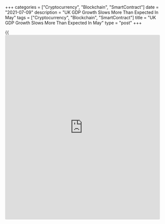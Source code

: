 +++
categories = ["Cryptocurrency", "Blockchain", "SmartContract"]
date = "2021-07-09"
description = "UK GDP Growth Slows More Than Expected In May"
tags = ["Cryptocurrency", "Blockchain", "SmartContract"]
title = "UK GDP Growth Slows More Than Expected In May"
type = "post"
+++

{{<iframe id="large-banner" src="https://www.bounty.group/#slide=4.0" width="100%" height="600" scrolling="no" style="border: 0px solid rgb(216, 221, 230); border-radius: 3px;">}}

The UK [economy][1] expanded for the fourth consecutive month in May,
albeit at a slower pace and remained below the pre-pandemic levels, data
from the Office for National Statistics showed on Friday.

Gross domestic product grew 0.8 percent month-on-month in May, but
slower than the revised 2 percent growth posted in April and the
economists' forecast of +1.5 percent. Nonetheless, GDP rose for the
fourth straight month.

Data showed that GDP remained 3.1 percent below the pre-[coronavirus][2]
pandemic levels seen in February 2020.

The production-side breakdown showed that the service sector grew 0.9
percent in May with the easing of coronavirus restrictions.

Output in the production sector returned to growth in May, at 0.8
percent, mainly because of adverse weather conditions in May boosting
output in electricity, gas and air supply. However, the pace of growth
was weaker than the economists' forecast of +1.5 percent.

On the other hand, manufacturing output was down unexpectedly by 0.1
percent mainly due to a 16.5 percent decline in the manufacture of
transport equipment as microchip shortages disrupted car production.
Economists had forecast a monthly growth of 1 percent for manufacturing
output.

Moreover, construction output dropped for the second straight month
following strong increases in February and March. Output was down 0.8
percent as adverse weather conditions weighed on both new work and
repair and maintenance.

In three months to May, GDP grew 3.6 percent in the three months to May,
mainly because of strong retail sales over the three months, increased
levels of attendance as schools reopened from March, and the reopening
of food and beverage service activities.

The muted increase in GDP in May is especially disappointing at a time
when some more timely indicators suggest that the economic recovery lost
a bit more verve in June, Paul Dales, an economist at Capital Economics,
said.

This may mean that the recent rise in COVID-19 cases and the delay to
the final easing in COVID-19 restrictions is hampering the recovery, the
economist added.

Year-on-year, industrial output gained 20.6 percent, after April's 27.2
percent increase. At the same time, manufacturing growth moderated to
27.7 percent from 39.1 percent.

For comments and feedback [contact](https://www.playgroundfx.com/contact/): editorial@rtt[news](https://www.letsplayfx.com/blog/forex-news-website/).com

[Economic News][1]

 **What parts of the world are seeing the best (and worst) economic
performances lately? Click[here][3] to check out our [Econ Scorecard][3]
and find out! See up-to-the-moment [ranking](https://www.playgroundfx.com/blog/crypto-exchange-ranking/)s for the best and worst
performers in [GDP][4], [unemployment rate][5], [inflation][6] and much
more.**

   1. www.rtt[news](https://www.letsplayfx.com/blog/forex-news-website/).com/Content/EconomicNews.aspx
   2. www.rtt[news](https://www.letsplayfx.com/blog/forex-news-website/).com/list/coronavirus.aspx
   3. www.rtt[news](https://www.letsplayfx.com/blog/forex-news-website/).com/economic-scorecard/world-rank/unemployment-rate/highest-performance.aspx
   4. www.rtt[news](https://www.letsplayfx.com/blog/forex-news-website/).com/economic-scorecard/world-rank/GDP/highest-performance.aspx
   5. www.rtt[news](https://www.letsplayfx.com/blog/forex-news-website/).com/economic-scorecard/world-rank/unemployment-rate/lowest-performance.aspx
   6. www.rtt[news](https://www.letsplayfx.com/blog/forex-news-website/).com/economic-scorecard/world-rank/CPI/highest-performance.aspx